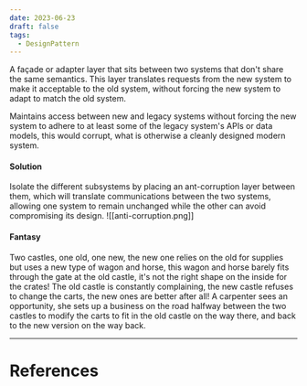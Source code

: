 ```yaml
---
date: 2023-06-23
draft: false
tags:
  - DesignPattern
---
```

A façade or adapter layer that sits between two systems that don't share the same semantics. This layer translates requests from the new system to make it acceptable to the old system, without forcing the new system to adapt to match the old system.

Maintains access between new and legacy systems without forcing the new system to adhere to at least some of the legacy system's APIs or data models, this would corrupt, what is otherwise a cleanly designed modern system.

#### Solution
Isolate the different subsystems by placing an ant-corruption layer between them, which will translate communications between the two systems, allowing one system to remain unchanged while the other can avoid compromising its design.
![[anti-corruption.png]]


#### Fantasy
Two castles, one old, one new, the new one relies on the old for supplies but uses a new type of wagon and horse, this wagon and horse barely fits through the gate at the old castle, it's not the right shape on the inside for the crates! The old castle is constantly complaining, the new castle refuses to change the carts, the new ones are better after all! A carpenter sees an opportunity, she sets up a business on the road halfway between the two castles to modify the carts to fit in the old castle on the way there, and back to the new version on the way back.

---
# References
